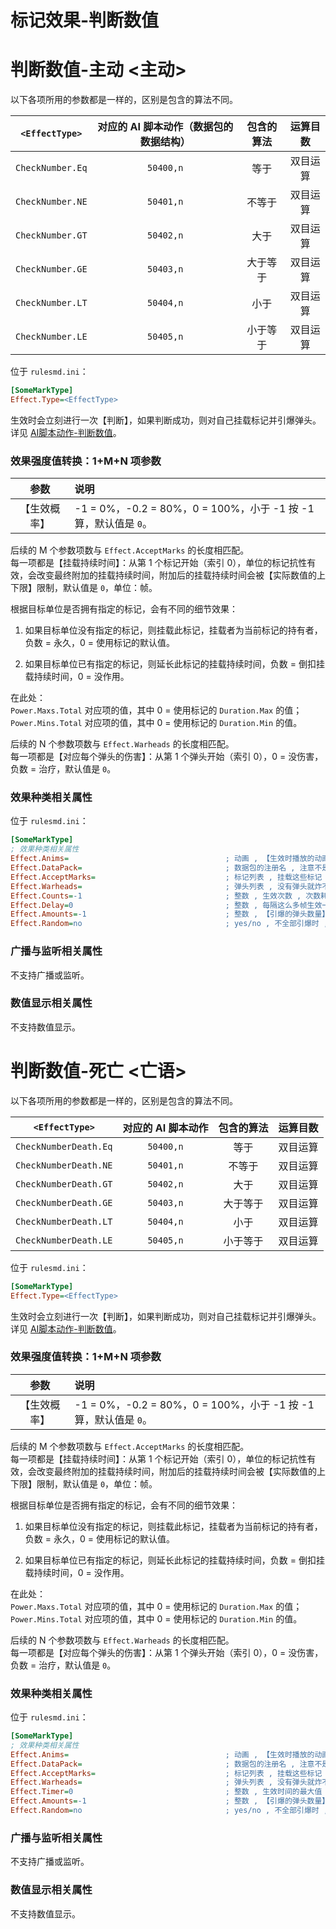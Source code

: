 # 标记效果-判断数值

# 判断数值-主动 <主动>

以下各项所用的参数都是一样的，区别是包含的算法不同。

|`<EffectType>`|对应的 AI 脚本动作（数据包的数据结构）|包含的算法|运算目数|
|:-:|:-:|:-:|:-:|
|`CheckNumber.Eq`|`50400,n`|等于|双目运算|
|`CheckNumber.NE`|`50401,n`|不等于|双目运算|
|`CheckNumber.GT`|`50402,n`|大于|双目运算|
|`CheckNumber.GE`|`50403,n`|大于等于|双目运算|
|`CheckNumber.LT`|`50404,n`|小于|双目运算|
|`CheckNumber.LE`|`50405,n`|小于等于|双目运算|

位于 `rulesmd.ini`：

```ini
[SomeMarkType]
Effect.Type=<EffectType>
```

生效时会立刻进行一次【判断】，如果判断成功，则对自己挂载标记并引爆弹头。  
详见 [AI脚本动作-判断数值](/触发与AI脚本动作/AI脚本动作-5-判断数值.md#ai脚本动作-判断数值)。

### 效果强度值转换：1+M+N 项参数

|参数|说明|
|:-:|:-|
|【生效概率】|-1 = 0%，-0.2 = 80%，0 = 100%，小于 -1 按 -1 算，默认值是 `0`。|

后续的 M 个参数项数与 `Effect.AcceptMarks` 的长度相匹配。  
每一项都是【挂载持续时间】：从第 1 个标记开始（索引 0），单位的标记抗性有效，会改变最终附加的挂载持续时间，附加后的挂载持续时间会被【实际数值的上下限】限制，默认值是 `0`，单位：帧。

根据目标单位是否拥有指定的标记，会有不同的细节效果：

1. 如果目标单位没有指定的标记，则挂载此标记，挂载者为当前标记的持有者，负数 = 永久，0 = 使用标记的默认值。

2. 如果目标单位已有指定的标记，则延长此标记的挂载持续时间，负数 = 倒扣挂载持续时间，0 = 没作用。

在此处：  
`Power.Maxs.Total` 对应项的值，其中 0 = 使用标记的 `Duration.Max` 的值；  
`Power.Mins.Total` 对应项的值，其中 0 = 使用标记的 `Duration.Min` 的值。

后续的 N 个参数项数与 `Effect.Warheads` 的长度相匹配。  
每一项都是【对应每个弹头的伤害】：从第 1 个弹头开始（索引 0），0 = 没伤害，负数 = 治疗，默认值是 `0`。

### 效果种类相关属性

位于 `rulesmd.ini`：

```ini
[SomeMarkType]
; 效果种类相关属性
Effect.Anims=                                   ; 动画 , 【生效时播放的动画】 , 不写就不显示动画
Effect.DataPack=                                ; 数据包的注册名 , 注意不是填写 IDCode , 数据包含义请见【上述列表给出的 AI 脚本动作】 , 没有数据包直接进入结束状态
Effect.AcceptMarks=                             ; 标记列表 , 挂载这些标记 , 没设置就不挂载
Effect.Warheads=                                ; 弹头列表 , 没有弹头就炸不出来
Effect.Counts=-1                                ; 整数 , 生效次数 , 次数耗尽会立刻进入结束状态 , 等于 0 会无法生效并直接进入结束状态 (算作次数耗尽) , 负数 = 无限次 , 默认值是 -1 , 单位 : 次
Effect.Delay=0                                  ; 整数 , 每隔这么多帧生效一次 , 小于 0 按 0 算 , 但是每一帧最多投一次 , 默认值是 0 , 单位 : 帧
Effect.Amounts=-1                               ; 整数 , 【引爆的弹头数量】 , 负数 = 全炸一遍 , 0 = 炸不出来 , 默认值是 -1 , 单位 : 个
Effect.Random=no                                ; yes/no , 不全部引爆时 , 是否随机选择弹头 , 不随机则从第一个一直炸到最后一个 , 然后再回到第一个 (永远从第一个弹头开始 , 引爆数量够多可以全炸好几遍) , 默认值是 no
```

### 广播与监听相关属性

不支持广播或监听。

### 数值显示相关属性

不支持数值显示。



# 判断数值-死亡 <亡语>

以下各项所用的参数都是一样的，区别是包含的算法不同。

|`<EffectType>`|对应的 AI 脚本动作|包含的算法|运算目数|
|:-:|:-:|:-:|:-:|
|`CheckNumberDeath.Eq`|`50400,n`|等于|双目运算|
|`CheckNumberDeath.NE`|`50401,n`|不等于|双目运算|
|`CheckNumberDeath.GT`|`50402,n`|大于|双目运算|
|`CheckNumberDeath.GE`|`50403,n`|大于等于|双目运算|
|`CheckNumberDeath.LT`|`50404,n`|小于|双目运算|
|`CheckNumberDeath.LE`|`50405,n`|小于等于|双目运算|

位于 `rulesmd.ini`：

```ini
[SomeMarkType]
Effect.Type=<EffectType>
```

生效时会立刻进行一次【判断】，如果判断成功，则对自己挂载标记并引爆弹头。  
详见 [AI脚本动作-判断数值](/触发与AI脚本动作/AI脚本动作-5-判断数值.md#ai脚本动作-判断数值)。

### 效果强度值转换：1+M+N 项参数

|参数|说明|
|:-:|:-|
|【生效概率】|-1 = 0%，-0.2 = 80%，0 = 100%，小于 -1 按 -1 算，默认值是 `0`。|

后续的 M 个参数项数与 `Effect.AcceptMarks` 的长度相匹配。  
每一项都是【挂载持续时间】：从第 1 个标记开始（索引 0），单位的标记抗性有效，会改变最终附加的挂载持续时间，附加后的挂载持续时间会被【实际数值的上下限】限制，默认值是 `0`，单位：帧。

根据目标单位是否拥有指定的标记，会有不同的细节效果：

1. 如果目标单位没有指定的标记，则挂载此标记，挂载者为当前标记的持有者，负数 = 永久，0 = 使用标记的默认值。

2. 如果目标单位已有指定的标记，则延长此标记的挂载持续时间，负数 = 倒扣挂载持续时间，0 = 没作用。

在此处：  
`Power.Maxs.Total` 对应项的值，其中 0 = 使用标记的 `Duration.Max` 的值；  
`Power.Mins.Total` 对应项的值，其中 0 = 使用标记的 `Duration.Min` 的值。

后续的 N 个参数项数与 `Effect.Warheads` 的长度相匹配。  
每一项都是【对应每个弹头的伤害】：从第 1 个弹头开始（索引 0），0 = 没伤害，负数 = 治疗，默认值是 `0`。

### 效果种类相关属性

位于 `rulesmd.ini`：

```ini
[SomeMarkType]
; 效果种类相关属性
Effect.Anims=                                   ; 动画 , 【生效时播放的动画】 , 不写就不显示动画
Effect.DataPack=                                ; 数据包的注册名 , 注意不是填写 IDCode , 数据包含义请见【上述列表给出的 AI 脚本动作】 , 没有数据包直接进入结束状态
Effect.AcceptMarks=                             ; 标记列表 , 挂载这些标记 , 没设置就不挂载
Effect.Warheads=                                ; 弹头列表 , 没有弹头就炸不出来
Effect.Timer=0                                  ; 整数 , 生效时间的最大值 , 超过时间限制会立刻进入结束状态 , 0 = 无限 , 小于 0 按 0 算 , 默认值是 0 , 单位 : 帧
Effect.Amounts=-1                               ; 整数 , 【引爆的弹头数量】 , 负数 = 全炸一遍 , 0 = 炸不出来 , 默认值是 -1 , 单位 : 个
Effect.Random=no                                ; yes/no , 不全部引爆时 , 是否随机选择弹头 , 不随机则从第一个一直炸到最后一个 , 然后再回到第一个 (永远从第一个弹头开始 , 引爆数量够多可以全炸好几遍) , 默认值是 no
```

### 广播与监听相关属性

不支持广播或监听。

### 数值显示相关属性

不支持数值显示。